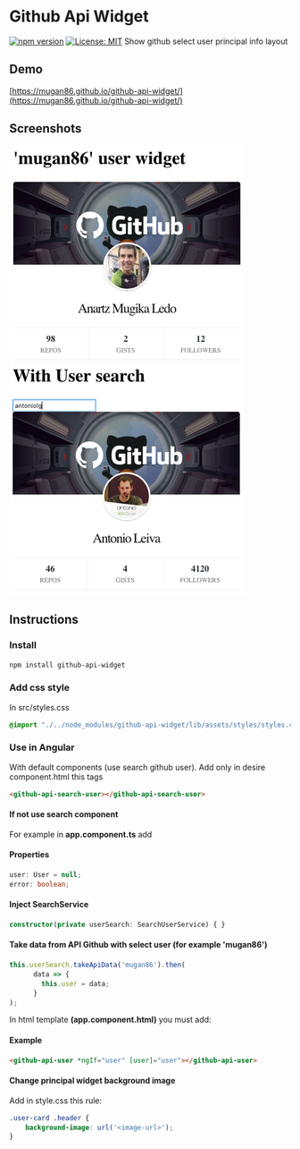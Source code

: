 # Github Api Widget
[![npm version](https://badge.fury.io/js/github-api-widget.svg)](https://badge.fury.io/js/github-api-widget)
 [![License: MIT](https://img.shields.io/badge/License-MIT-yellow.svg)](https://opensource.org/licenses/MIT)
Show github select user principal info layout

## Demo

[https://mugan86.github.io/github-api-widget/](https://mugan86.github.io/github-api-widget/)

## Screenshots

![Select user widget](https://raw.githubusercontent.com/mugan86/github-api-widget/master/screenshots/select-user-widget.png)
![Search User widget](https://raw.githubusercontent.com/mugan86/github-api-widget/master/screenshots/search-user-widget.png)

## Instructions

### Install

```npm install github-api-widget```

### Add css style
In src/styles.css
```css
@import "./../node_modules/github-api-widget/lib/assets/styles/styles.css";
```

### Use in Angular

With default components (use search github user). Add only in desire component.html this tags

```html
<github-api-search-user></github-api-search-user>
```

#### If not use search component

For example in **app.component.ts** add

#### Properties
```typescript
user: User = null;
error: boolean;
```

#### Inject SearchService

```typescript
constructor(private userSearch: SearchUserService) { } 
```

#### Take data from API Github with select user (for example 'mugan86')
```typescript
this.userSearch.takeApiData('mugan86').then(
      data => {
        this.user = data;
      }
);
```
In html template **(app.component.html)** you must add:

#### Example
```html
<github-api-user *ngIf="user" [user]="user"></github-api-user>
```

#### Change principal widget background image

Add in style.css this rule:

```css
.user-card .header {
    background-image: url('<image-url>');
}
```